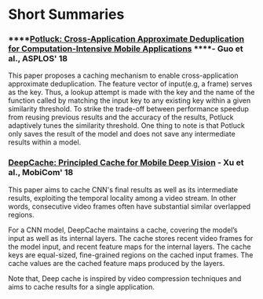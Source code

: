 # Short Summaries

### \*\*\*\*[**Potluck: Cross-Application Approximate Deduplication for Computation-Intensive Mobile Applications**](https://www.cs.yale.edu/homes/guo-peizhen/files/potluck-asplos18.pdf) ****- Guo et al., ASPLOS' 18

This paper proposes a caching mechanism to enable cross-application approximate deduplication. The feature vector of input\(e.g, a frame\) serves as the key. Thus, a lookup attempt is made with the key and the name of the function called by matching the input key to any existing key within a given similarity threshold. To strike the trade-off between performance speedup from reusing previous results and the accuracy of the results, Potluck adaptively tunes the similarity threshold. One thing to note is that Potluck only saves the result of the model and does not save any intermediate results within a model.



### [DeepCache: Principled Cache for Mobile Deep Vision](https://dl.acm.org/doi/10.1145/3241539.3241563) - Xu et al., MobiCom' 18

This paper aims to cache CNN's final results as well as its intermediate results, exploiting the temporal locality among a video stream. In other words, consecutive video frames often have substantial similar overlapped regions.

For a CNN model, DeepCache maintains a cache, covering the model’s input as well as its internal layers. The cache stores recent video frames for the model input, and recent feature maps for the internal layers. The cache keys are equal-sized, fine-grained regions on the cached input frames. The cache values are the cached feature maps produced by the layers.

Note that, Deep cache is inspired by video compression techniques and aims to cache results for a single application.

### 



